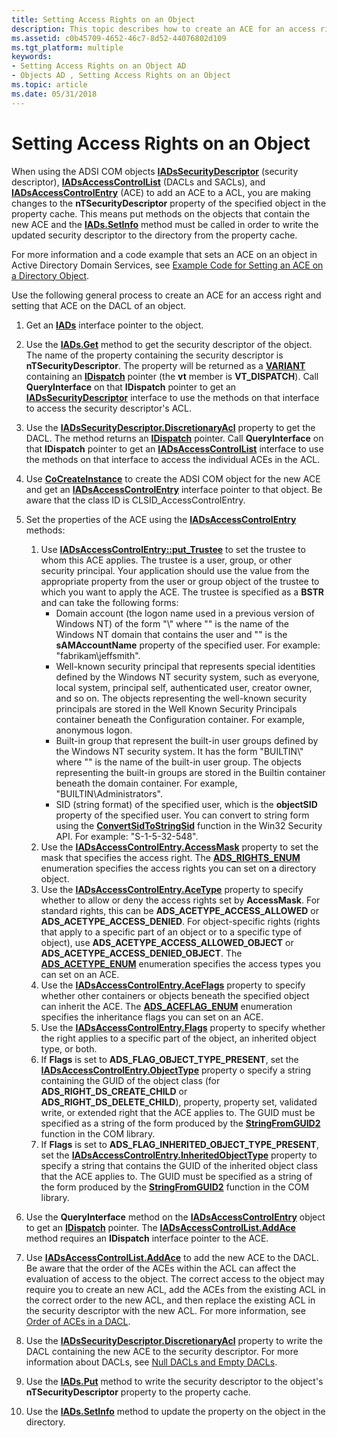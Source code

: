 ```yaml
---
title: Setting Access Rights on an Object
description: This topic describes how to create an ACE for an access right and setting that ACE on the DACL of an object.
ms.assetid: c0b45709-4652-46c7-8d52-44076802d109
ms.tgt_platform: multiple
keywords:
- Setting Access Rights on an Object AD
- Objects AD , Setting Access Rights on an Object
ms.topic: article
ms.date: 05/31/2018
---
```


# Setting Access Rights on an Object

When using the ADSI COM objects [**IADsSecurityDescriptor**](https://docs.microsoft.com/windows/desktop/api/iads/nn-iads-iadssecuritydescriptor) (security descriptor), [**IADsAccessControlList**](https://docs.microsoft.com/windows/desktop/api/iads/nn-iads-iadsaccesscontrollist) (DACLs and SACLs), and [**IADsAccessControlEntry**](https://docs.microsoft.com/windows/desktop/api/iads/nn-iads-iadsaccesscontrolentry) (ACE) to add an ACE to a ACL, you are making changes to the **nTSecurityDescriptor** property of the specified object in the property cache. This means put methods on the objects that contain the new ACE and the [**IADs.SetInfo**](https://docs.microsoft.com/windows/desktop/api/iads/nf-iads-iads-setinfo) method must be called in order to write the updated security descriptor to the directory from the property cache.

For more information and a code example that sets an ACE on an object in Active Directory Domain Services, see [Example Code for Setting an ACE on a Directory Object](example-code-for-setting-an-ace-on-a-directory-object.md).

Use the following general process to create an ACE for an access right and setting that ACE on the DACL of an object.

1.  Get an [**IADs**](https://docs.microsoft.com/windows/desktop/api/iads/nn-iads-iads) interface pointer to the object.
2.  Use the [**IADs.Get**](https://docs.microsoft.com/windows/desktop/api/iads/nf-iads-iads-get) method to get the security descriptor of the object. The name of the property containing the security descriptor is **nTSecurityDescriptor**. The property will be returned as a [**VARIANT**](https://msdn.microsoft.com/en-us/library/ms221627(v=VS.71).aspx) containing an [**IDispatch**](https://msdn.microsoft.com/en-us/library/ms221608(v=VS.71).aspx) pointer (the **vt** member is **VT\_DISPATCH**). Call **QueryInterface** on that **IDispatch** pointer to get an [**IADsSecurityDescriptor**](https://docs.microsoft.com/windows/desktop/api/iads/nn-iads-iadssecuritydescriptor) interface to use the methods on that interface to access the security descriptor's ACL.
3.  Use the [**IADsSecurityDescriptor.DiscretionaryAcl**](https://docs.microsoft.com/windows/desktop/ADSI/iadssecuritydescriptor-property-methods) property to get the DACL. The method returns an [**IDispatch**](https://msdn.microsoft.com/en-us/library/ms221608(v=VS.71).aspx) pointer. Call **QueryInterface** on that **IDispatch** pointer to get an [**IADsAccessControlList**](https://docs.microsoft.com/windows/desktop/api/iads/nn-iads-iadsaccesscontrollist) interface to use the methods on that interface to access the individual ACEs in the ACL.
4.  Use [**CoCreateInstance**](https://msdn.microsoft.com/en-us/library/ms686615(v=VS.85).aspx) to create the ADSI COM object for the new ACE and get an [**IADsAccessControlEntry**](https://docs.microsoft.com/windows/desktop/api/iads/nn-iads-iadsaccesscontrolentry) interface pointer to that object. Be aware that the class ID is CLSID\_AccessControlEntry.
5.  Set the properties of the ACE using the [**IADsAccessControlEntry**](https://docs.microsoft.com/windows/desktop/api/iads/nn-iads-iadsaccesscontrolentry) methods:

    1.  Use [**IADsAccessControlEntry::put\_Trustee**](https://docs.microsoft.com/windows/desktop/ADSI/iadsaccesscontrolentry-property-methods) to set the trustee to whom this ACE applies. The trustee is a user, group, or other security principal. Your application should use the value from the appropriate property from the user or group object of the trustee to which you want to apply the ACE. The trustee is specified as a **BSTR** and can take the following forms:
        -   Domain account (the logon name used in a previous version of Windows NT) of the form "<domain>\\<user account>" where "<domain>" is the name of the Windows NT domain that contains the user and "<user account>" is the **sAMAccountName** property of the specified user. For example: "fabrikam\\jeffsmith".
        -   Well-known security principal that represents special identities defined by the Windows NT security system, such as everyone, local system, principal self, authenticated user, creator owner, and so on. The objects representing the well-known security principals are stored in the Well Known Security Principals container beneath the Configuration container. For example, anonymous logon.
        -   Built-in group that represent the built-in user groups defined by the Windows NT security system. It has the form "BUILTIN\\<group name>" where "<group name>" is the name of the built-in user group. The objects representing the built-in groups are stored in the Builtin container beneath the domain container. For example, "BUILTIN\\Administrators".
        -   SID (string format) of the specified user, which is the **objectSID** property of the specified user. You can convert to string form using the [**ConvertSidToStringSid**](https://docs.microsoft.com/windows/desktop/api/sddl/nf-sddl-convertsidtostringsida) function in the Win32 Security API. For example: "S-1-5-32-548".
    2.  Use the [**IADsAccessControlEntry.AccessMask**](https://docs.microsoft.com/windows/desktop/ADSI/iadsaccesscontrolentry-property-methods) property to set the mask that specifies the access right. The [**ADS\_RIGHTS\_ENUM**](https://docs.microsoft.com/windows/win32/api/iads/ne-iads-ads_rights_enum) enumeration specifies the access rights you can set on a directory object.
    3.  Use the [**IADsAccessControlEntry.AceType**](https://docs.microsoft.com/windows/desktop/ADSI/iadsaccesscontrolentry-property-methods) property to specify whether to allow or deny the access rights set by **AccessMask**. For standard rights, this can be **ADS\_ACETYPE\_ACCESS\_ALLOWED** or **ADS\_ACETYPE\_ACCESS\_DENIED**. For object-specific rights (rights that apply to a specific part of an object or to a specific type of object), use **ADS\_ACETYPE\_ACCESS\_ALLOWED\_OBJECT** or **ADS\_ACETYPE\_ACCESS\_DENIED\_OBJECT**. The [**ADS\_ACETYPE\_ENUM**](https://docs.microsoft.com/windows/win32/api/iads/ne-iads-ads_acetype_enum) enumeration specifies the access types you can set on an ACE.
    4.  Use the [**IADsAccessControlEntry.AceFlags**](https://docs.microsoft.com/windows/desktop/ADSI/iadsaccesscontrolentry-property-methods) property to specify whether other containers or objects beneath the specified object can inherit the ACE. The [**ADS\_ACEFLAG\_ENUM**](https://docs.microsoft.com/windows/win32/api/iads/ne-iads-ads_aceflag_enum) enumeration specifies the inheritance flags you can set on an ACE.
    5.  Use the [**IADsAccessControlEntry.Flags**](https://docs.microsoft.com/windows/desktop/ADSI/iadsaccesscontrolentry-property-methods) property to specify whether the right applies to a specific part of the object, an inherited object type, or both.
    6.  If **Flags** is set to **ADS\_FLAG\_OBJECT\_TYPE\_PRESENT**, set the [**IADsAccessControlEntry.ObjectType**](https://docs.microsoft.com/windows/desktop/ADSI/iadsaccesscontrolentry-property-methods) property o specify a string containing the GUID of the object class (for **ADS\_RIGHT\_DS\_CREATE\_CHILD** or **ADS\_RIGHT\_DS\_DELETE\_CHILD**), property, property set, validated write, or extended right that the ACE applies to. The GUID must be specified as a string of the form produced by the [**StringFromGUID2**](https://msdn.microsoft.com/en-us/library/ms683893(v=VS.85).aspx) function in the COM library.
    7.  If **Flags** is set to **ADS\_FLAG\_INHERITED\_OBJECT\_TYPE\_PRESENT**, set the [**IADsAccessControlEntry.InheritedObjectType**](https://docs.microsoft.com/windows/desktop/ADSI/iadsaccesscontrolentry-property-methods) property to specify a string that contains the GUID of the inherited object class that the ACE applies to. The GUID must be specified as a string of the form produced by the [**StringFromGUID2**](https://msdn.microsoft.com/en-us/library/ms683893(v=VS.85).aspx) function in the COM library.

6.  Use the **QueryInterface** method on the [**IADsAccessControlEntry**](https://docs.microsoft.com/windows/desktop/api/iads/nn-iads-iadsaccesscontrolentry) object to get an [**IDispatch**](https://msdn.microsoft.com/en-us/library/ms221608(v=VS.71).aspx) pointer. The [**IADsAccessControlList.AddAce**](https://docs.microsoft.com/windows/desktop/api/iads/nf-iads-iadsaccesscontrollist-addace) method requires an **IDispatch** interface pointer to the ACE.
7.  Use [**IADsAccessControlList.AddAce**](https://docs.microsoft.com/windows/desktop/api/iads/nf-iads-iadsaccesscontrollist-addace) to add the new ACE to the DACL. Be aware that the order of the ACEs within the ACL can affect the evaluation of access to the object. The correct access to the object may require you to create an new ACL, add the ACEs from the existing ACL in the correct order to the new ACL, and then replace the existing ACL in the security descriptor with the new ACL. For more information, see [Order of ACEs in a DACL](https://docs.microsoft.com/windows/desktop/SecAuthZ/order-of-aces-in-a-dacl).
8.  Use the [**IADsSecurityDescriptor.DiscretionaryAcl**](https://docs.microsoft.com/windows/desktop/ADSI/iadssecuritydescriptor-property-methods) property to write the DACL containing the new ACE to the security descriptor. For more information about DACLs, see [Null DACLs and Empty DACLs](null-dacls-and-empty-dacls.md).
9.  Use the [**IADs.Put**](https://docs.microsoft.com/windows/desktop/api/iads/nf-iads-iads-put) method to write the security descriptor to the object's **nTSecurityDescriptor** property to the property cache.
10. Use the [**IADs.SetInfo**](https://docs.microsoft.com/windows/desktop/api/iads/nf-iads-iads-setinfo) method to update the property on the object in the directory.

 

 




